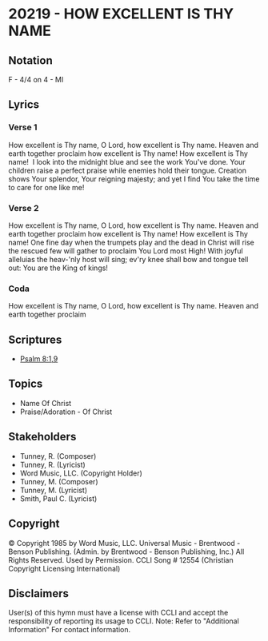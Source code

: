# 20219 - HOW EXCELLENT IS THY NAME

## Notation

F - 4/4 on 4 - MI

## Lyrics

### Verse 1

How excellent is Thy name, O Lord, how excellent is Thy name. Heaven and earth together proclaim how excellent is Thy name! How excellent is Thy name!  I look into the midnight blue and see the work You've done. Your children raise a perfect praise while enemies hold their tongue. Creation shows Your splendor, Your reigning majesty; and yet I find You take the time to care for one like me! 

### Verse 2

How excellent is Thy name, O Lord, how excellent is Thy name. Heaven and earth together proclaim how excellent is Thy name! How excellent is Thy name! One fine day when the trumpets play and the dead in Christ will rise the rescued few will gather to proclaim You Lord most High! With joyful alleluias the heav-'nly host will sing; ev'ry knee shall bow and tongue tell out: You are the King of kings!

### Coda

How excellent is Thy name, O Lord, how excellent is Thy name. Heaven and earth together proclaim


## Scriptures

- [Psalm 8:1,9](https://www.biblegateway.com/passage/?search=Psalm%208%3A1%2C9)

## Topics

- Name Of Christ
- Praise/Adoration - Of Christ

## Stakeholders

- Tunney, R. (Composer)
- Tunney, R. (Lyricist)
- Word Music, LLC. (Copyright Holder)
- Tunney, M. (Composer)
- Tunney, M. (Lyricist)
- Smith, Paul C. (Lyricist)

## Copyright

© Copyright 1985 by Word Music, LLC. Universal Music - Brentwood - Benson Publishing. (Admin. by Brentwood - Benson Publishing, Inc.) All Rights Reserved. Used by Permission. CCLI Song # 12554
(Christian Copyright Licensing International)

## Disclaimers

User(s) of this hymn must have a license with CCLI and accept the responsibility of reporting its usage to CCLI.
Note: Refer to "Additional Information" For contact information.


